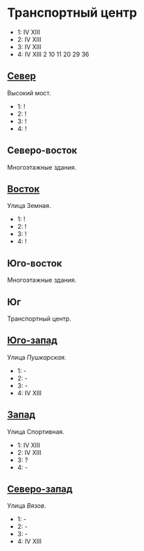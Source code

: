 # Транспортный центр

* 1:    IV  XIII
* 2:    IV  XIII
* 3:    IV  XIII
* 4:    IV  XIII    2   10  11  20  29  36

## [Север](./540120.md)

Высокий мост.

* 1:    !
* 2:    !
* 3:    !
* 4:    !

## Северо-восток

Многоэтажные здания.

## [Восток](./570130.md)

Улица Земная.

* 1:    !
* 2:    !
* 3:    !
* 4:    !

## Юго-восток

Многоэтажные здания.

## Юг

Транспортный центр.

## [Юго-запад](./530140.md)

Улица *Пушкарская*.

* 1:    -
* 2:    -
* 3:    -
* 4:    IV  XIII

## [Запад](./520130.md)

Улица Спортивная.

* 1:    IV  XIII
* 2:    IV  XIII
* 3:    ?
* 4:    -

## [Северо-запад](./530120.md)

Улица *Вязов*.

* 1:    -
* 2:    -
* 3:    -
* 4:    IV  XIII
